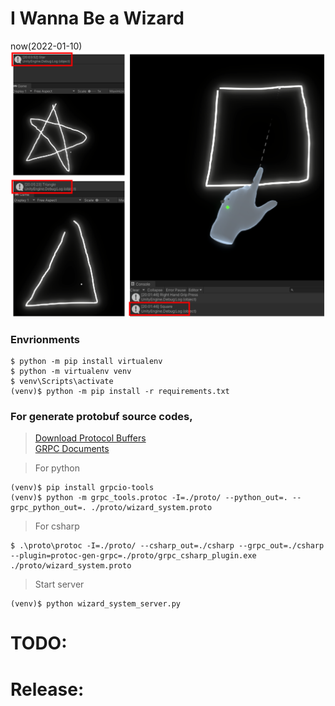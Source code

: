# I Wanna Be a Wizard
now(2022-01-10)
![image1](./images/hou.png)
### Envrionments
```
$ python -m pip install virtualenv
$ python -m virtualenv venv
$ venv\Scripts\activate
(venv)$ python -m pip install -r requirements.txt
```

### For generate protobuf source codes, 
> [Download Protocol Buffers](https://developers.google.com/protocol-buffers/docs/downloads) \
> [GRPC Documents](https://grpc.io/docs/languages/python/basics/)

> For python
```
(venv)$ pip install grpcio-tools
(venv)$ python -m grpc_tools.protoc -I=./proto/ --python_out=. --grpc_python_out=. ./proto/wizard_system.proto
```
> For csharp
```
$ .\proto\protoc -I=./proto/ --csharp_out=./csharp --grpc_out=./csharp --plugin=protoc-gen-grpc=./proto/grpc_csharp_plugin.exe ./proto/wizard_system.proto
```
> Start server
```
(venv)$ python wizard_system_server.py
```

# TODO:


# Release:
